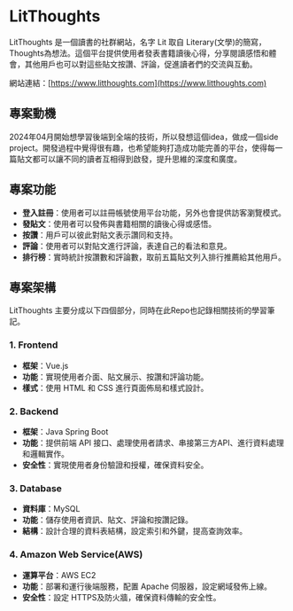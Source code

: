 # LitThoughts

LitThoughts 是一個讀書的社群網站，名字 Lit 取自 Literary(文學)的簡寫，Thoughts為想法。這個平台提供使用者發表書籍讀後心得，分享閱讀感悟和體會，其他用戶也可以對這些貼文按讚、評論，促進讀者們的交流與互動。

網站連結：[https://www.litthoughts.com](https://www.litthoughts.com)

## 專案動機

2024年04月開始想學習後端到全端的技術，所以發想這個idea，做成一個side project。開發過程中覺得很有趣，也希望能夠打造成功能完善的平台，使得每一篇貼文都可以讓不同的讀者互相得到啟發，提升思維的深度和廣度。

## 專案功能

- **登入註冊**：使用者可以註冊帳號使用平台功能，另外也會提供訪客瀏覽模式。
- **發貼文**：使用者可以發佈與書籍相關的讀後心得或感悟。
- **按讚**：用戶可以彼此對貼文表示讚同和支持。
- **評論**：使用者可以對貼文進行評論，表達自己的看法和意見。
- **排行榜**：實時統計按讚數和評論數，取前五篇貼文列入排行推薦給其他用戶。

## 專案架構

LitThoughts 主要分成以下四個部分，同時在此Repo也記錄相關技術的學習筆記。

### 1. Frontend

- **框架**：Vue.js
- **功能**：實現使用者介面、貼文展示、按讚和評論功能。
- **樣式**：使用 HTML 和 CSS 進行頁面佈局和樣式設計。

### 2. Backend

- **框架**：Java Spring Boot
- **功能**：提供前端 API 接口、處理使用者請求、串接第三方API、進行資料處理和邏輯實作。
- **安全性**：實現使用者身份驗證和授權，確保資料安全。

### 3. Database

- **資料庫**：MySQL
- **功能**：儲存使用者資訊、貼文、評論和按讚記錄。
- **結構**：設計合理的資料表結構，設定索引和外鍵，提高查詢效率。

### 4. Amazon Web Service(AWS)

- **運算平台**：AWS EC2
- **功能**：部署和運行後端服務，配置 Apache 伺服器，設定網域發佈上線。
- **安全性**：設定 HTTPS及防火牆，確保資料傳輸的安全性。

